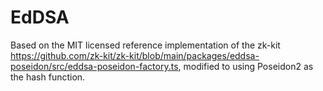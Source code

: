 # EdDSA

Based on the MIT licensed reference implementation of the zk-kit <https://github.com/zk-kit/zk-kit/blob/main/packages/eddsa-poseidon/src/eddsa-poseidon-factory.ts>, modified to using Poseidon2 as the hash function.
